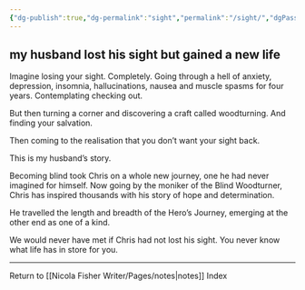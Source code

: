 ```yaml
---
{"dg-publish":true,"dg-permalink":"sight","permalink":"/sight/","dgPassFrontmatter":true,"created":"","updated":""}
---
```



## my husband lost his sight but gained a new life

Imagine losing your sight. Completely. Going through a hell of anxiety, depression, insomnia, hallucinations, nausea and muscle spasms for four years. Contemplating checking out.

But then turning a corner and discovering a craft called woodturning. And finding your salvation.

Then coming to the realisation that you don’t want your sight back.

This is my husband’s story.

Becoming blind took Chris on a whole new journey, one he had never imagined for himself. Now going by the moniker of the Blind Woodturner, Chris has inspired thousands with his story of hope and determination.

He travelled the length and breadth of the Hero’s Journey, emerging at the other end as one of a kind.

We would never have met if Chris had not lost his sight. You never know what life has in store for you.

---

Return to [[Nicola Fisher Writer/Pages/notes\|notes]] Index